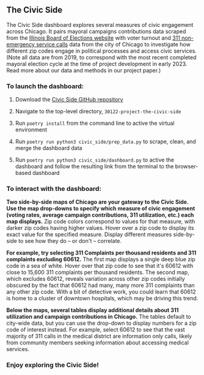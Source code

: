 
## The Civic Side

The Civic Side dashboard explores several measures of civic engagement across Chicago. It pairs mayoral campaigns contributions data scraped from the [Illinois Board of Elections website](https://www.elections.il.gov/CampaignDisclosure/ContributionSearchByCommittees.aspx) with voter turnout and [311 non-emergency service calls](https://www.chicago.gov/city/en/depts/311.html) data from the city of Chicago to investigate how different zip codes engage in political processes and access civic services. (Note all data are from 2019, to correspond with the most recent completed mayoral election cycle at the time of project development in early 2023. Read more about our data and methods in our project paper.) 

### To launch the dashboard:

1. Download the [Civic Side GitHub repository](https://github.com/uchicago-capp122-spring23/30122-project-the-civic-side)

2. Navigate to the top-level directory, `30122-project-the-civic-side`

3. Run `poetry install` from the command line to active the virtual environment

4. Run `poetry run python3 civic_side/prep_data.py` to scrape, clean, and merge the dashboard data

5. Run `poetry run python3 civic_side/dashboard.py` to active the dashboard and follow the resulting link from the terminal to the browser-based dashboard

### To interact with the dashboard:

**Two side-by-side maps of Chicago are your gateway to the Civic Side. Use the map drop-downs to specify which measure of civic engagement (voting rates, average campaign contributions, 311 utilization, etc.) each map displays.** Zip code colors correspond to values for that measure, with darker zip codes having higher values. Hover over a zip code to display its exact value for the specified measure. Display different measures side-by-side to see how they do – or don't – correlate.

**For example, try selecting 311 Complaints per thousand residents and 311 complaints excluding 60612.** The first map displays a single deep blue zip code in a sea of white. Hover over that zip code to see that it's 60612 with close to 15,600 311 complaints per thousand residents. The second map, which excludes 60612, reveals variation across other zip codes initially obscured by the fact that 60612 had many, many more 311 complaints than any other zip code. With a bit of detective work, you could learn that 60612 is home to a cluster of downtown hospitals, which may be driving this trend.

**Below the maps, several tables display additional details about 311 utilization and campaign contributions in Chicago.** The tables default to city-wide data, but you can use the drop-down to display numbers for a zip code of interest instead. For example, select 60612 to see that the vast majority of 311 calls in the medical district are information only calls, likely from community members seeking information about accessing medical services.

### Enjoy exploring the Civic Side!
